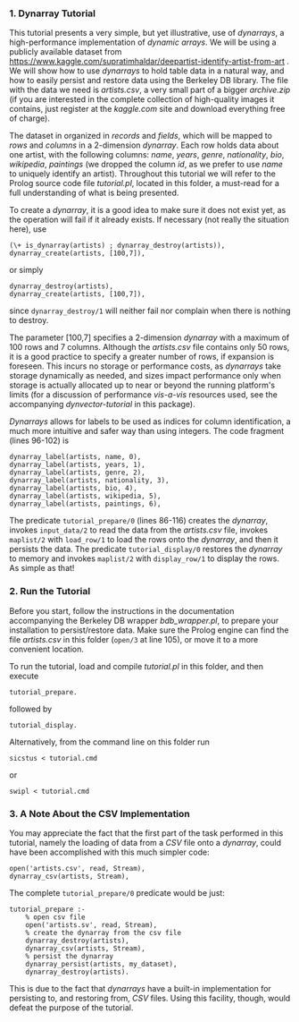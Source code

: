 ### 1. Dynarray Tutorial

This tutorial presents a very simple, but yet illustrative, use of *dynarrays*, a high-performance implementation of *dynamic arrays*. We will be using a publicly available dataset from https://www.kaggle.com/supratimhaldar/deepartist-identify-artist-from-art . We will show how to use *dynarrays* to hold table data in a natural way, and how to easily persist and restore data using the Berkeley DB library. The file with the data we need is *artists.csv*, a very small part of a bigger *archive.zip* (if you are interested in the complete collection of high-quality images it contains, just register at the *kaggle.com* site and download everything free of charge).

The dataset in organized in *records* and *fields*, which will be mapped to *rows* and *columns* in a 2-dimension *dynarray*. Each row holds data about one artist, with the following columns: *name*, *years*, *genre*, *nationality*, *bio*, *wikipedia*, *paintings* (we dropped the column *id*, as we prefer to use *name* to uniquely identify an artist). Throughout this tutorial we will refer to the Prolog source code file *tutorial.pl*, located in this folder, a must-read for a full understanding of what is being presented.

To create a *dynarray*, it is a good idea to make sure it does not exist yet, as the operation will fail if it already exists. If necessary (not really the situation here), use

~~~
(\+ is_dynarray(artists) ; dynarray_destroy(artists)),
dynarray_create(artists, [100,7]),
~~~

or simply

~~~
dynarray_destroy(artists),
dynarray_create(artists, [100,7]),
~~~
since `dynarray_destroy/1` will neither fail nor complain when there is nothing to destroy.

The parameter [100,7] specifies a 2-dimension *dynarray* with a maximum of 100 rows and 7 columns. Although the *artists.csv* file contains only 50 rows, it is a good practice to specify a greater number of rows, if expansion is foreseen. This incurs no storage or performance costs, as *dynarrays* take storage dynamically as needed, and sizes impact performance only when storage is actually allocated up to near or beyond the running platform's limits (for a discussion of performance *vis-a-vis* resources used, see the accompanying *dynvector-tutorial* in this package).

*Dynarrays* allows for labels to be used as indices for column identification, a much more intuitive and safer way than using integers. The code fragment (lines 96-102) is

~~~
dynarray_label(artists, name, 0),
dynarray_label(artists, years, 1),
dynarray_label(artists, genre, 2),
dynarray_label(artists, nationality, 3),
dynarray_label(artists, bio, 4),
dynarray_label(artists, wikipedia, 5),
dynarray_label(artists, paintings, 6),
~~~

The predicate `tutorial_prepare/0` (lines 86-116) creates the *dynarray*, invokes `input_data/2` to read the data from the *artists.csv* file, invokes `maplist/2` with `load_row/1` to load the rows onto the *dynarray*, and then it persists the data. The predicate `tutorial_display/0` restores the *dynarray* to memory and invokes `maplist/2` with `display_row/1` to display the rows. As simple as that!

### 2. Run the Tutorial

Before you start, follow the instructions in the documentation accompanying the Berkeley DB wrapper *bdb_wrapper.pl*, to prepare your installation to persist/restore data. Make sure the Prolog engine can find the file *artists.csv* in this folder (`open/3` at line 105), or move it to a more convenient location.

To run the tutorial, load and compile *tutorial.pl* in this folder, and then execute

~~~
tutorial_prepare.
~~~

followed by

~~~
tutorial_display.
~~~

Alternatively, from the command line on this folder run

~~~
sicstus < tutorial.cmd
~~~

or

~~~
swipl < tutorial.cmd
~~~

### 3. A Note About the CSV Implementation

You may appreciate the fact that the first part of the task performed in this tutorial, namely the loading of data from a *CSV* file onto a *dynarray*, could have been accomplished with this much simpler code:

~~~
open('artists.csv', read, Stream),
dynarray_csv(artists, Stream),
~~~

The complete `tutorial_prepare/0` predicate would be just:

~~~
tutorial_prepare :-
    % open csv file
    open('artists.sv', read, Stream),
    % create the dynarray from the csv file
    dynarray_destroy(artists),
    dynarray_csv(artists, Stream),
    % persist the dynarray
    dynarray_persist(artists, my_dataset),
    dynarray_destroy(artists).
~~~

This is due to the fact that *dynarrays* have a built-in implementation for persisting to, and restoring from, *CSV* files. Using this facility, though, would defeat the purpose of the tutorial.
